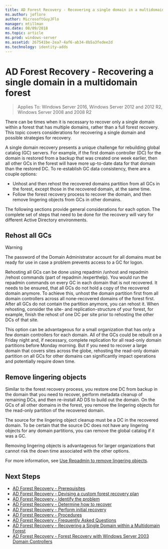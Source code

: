 ```yaml
---
title: AD Forest Recovery - Recovering a single domain in a multidomain forest
ms.author: joflore
author: MicrosoftGuyJFlo
manager: mtillman
ms.date: 08/09/2018
ms.topic: article
ms.prod: windows-server
ms.assetid: 267541be-2ea7-4af6-ab34-8b5a3fedee2d
ms.technology: identity-adds
---
```

# AD Forest Recovery - Recovering a single domain in a multidomain forest

>Applies To: Windows Server 2016, Windows Server 2012 and 2012 R2, Windows Server 2008 and 2008 R2

There can be times when it is necessary to recover only a single domain within a forest that has multiple domains, rather than a full forest recovery. This topic covers considerations for recovering a single domain and possible strategies for recovery.  
  
A single domain recovery presents a unique challenge for rebuilding global catalog (GC) servers. For example, if the first domain controller (DC) for the domain is restored from a backup that was created one week earlier, then all other GCs in the forest will have more up-to-date data for that domain than the restored DC. To re-establish GC data consistency, there are a couple options:  
  
- Unhost and then rehost the recovered domains partition from all GCs in the forest, except those in the recovered domain, at the same time.  
- Follow the forest recovery process to recover the domain, and then remove lingering objects from GCs in other domains.  
  
The following sections provide general considerations for each option. The complete set of steps that need to be done for the recovery will vary for different Active Directory environments.  
  
## Rehost all GCs  

> [!WARNING]
> The password of the Domain Administrator account for all domains must be ready for use in case a problem prevents access to a GC for logon.  

Rehosting all GCs can be done using repadmin /unhost and repadmin /rehost commands (part of repadmin /experthelp). You would run the repadmin commands on every GC in each domain that is not recovered. It needs to be ensured, that all GCs do not hold a copy of the recovered domain anymore. To achieve this, unhost the domain partition first from all domain controllers across all none-recovered domains of the forest first. After all GCs do not contain the partition anymore, you can rehost it. When rehosting, consider the site- and replication-structure of your forest, for example, finish the rehost of one DC per site prior to rehosting the other DCs of that site.  
  
This option can be advantageous for a small organization that has only a few domain controllers for each domain. All of the GCs could be rebuilt on a Friday night and, if necessary, complete replication for all read-only domain partitions before Monday morning. But if you need to recover a large domain that covers sites across the globe, rehosting the read-only domain partition on all GCs for other domains can significantly impact operations and potentially require down time.  
  
## Remove lingering objects

Similar to the forest recovery process, you restore one DC from backup in the domain that you need to recover, perform metadata cleanup of remaining DCs, and then re-install AD DS to build out the domain. On the GCs of all other domains in the forest, you remove the lingering objects for the read-only partition of the recovered domain.  

The source for the lingering object cleanup must be a DC in the recovered domain. To be certain that the source DC does not have any lingering objects for any domain partitions, you can remove the global catalog if it was a GC.  

Removing lingering objects is advantageous for larger organizations that cannot risk the down time associated with the other options.  

For more information, see [Use Repadmin to remove lingering objects](https://technet.microsoft.com/library/cc785298.aspx).

## Next Steps

- [AD Forest Recovery - Prerequisites](AD-Forest-Recovery-Prerequisties.md)  
- [AD Forest Recovery - Devising a custom forest recovery plan](AD-Forest-Recovery-Devising-a-Plan.md)  
- [AD Forest Recovery - Identify the problem](AD-Forest-Recovery-Identify-the-Problem.md)
- [AD Forest Recovery - Determine how to recover](AD-Forest-Recovery-Determine-how-to-Recover.md)
- [AD Forest Recovery - Perform initial recovery](AD-Forest-Recovery-Perform-initial-recovery.md)  
- [AD Forest Recovery - Procedures](AD-Forest-Recovery-Procedures.md)  
- [AD Forest Recovery - Frequently Asked Questions](AD-Forest-Recovery-FAQ.md)  
- [AD Forest Recovery - Recovering a Single Domain within a Multidomain Forest](AD-Forest-Recovery-Single-Domain-in-Multidomain-Recovery.md)  
- [AD Forest Recovery - Forest Recovery with Windows Server 2003 Domain Controllers](AD-Forest-Recovery-Windows-Server-2003.md)  
